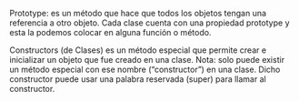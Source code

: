 Prototype: es un método que hace que todos los objetos tengan una referencia a otro objeto.
Cada clase cuenta con una propiedad prototype y esta la podemos colocar en alguna función o método.

Constructors (de Clases) es un método especial que permite crear e inicializar un objeto que
fue creado en una clase. Nota: solo puede existir un método especial con ese nombre (“constructor”)
en una clase. Dicho constructor puede usar una palabra reservada (super) para llamar al constructor.
